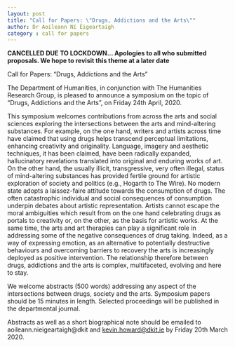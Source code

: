 ```yaml
---
layout: post
title: "Call for Papers: \"Drugs, Addictions and the Arts\""
author: Dr Aoileann Ní Éigeartaigh
category : call for papers
---
```


**CANCELLED DUE TO LOCKDOWN... Apologies to all who submitted proposals. We hope to revisit this theme at a later date**

Call for Papers: “Drugs, Addictions and the Arts”


The Department of Humanities, in conjunction with The Humanities Research Group, is pleased to announce a symposium on the topic of “Drugs, Addictions and the Arts”, on Friday 24th April, 2020. 

This symposium welcomes contributions from across the arts and social sciences exploring the intersections between the arts and mind-altering substances. For example, on the one hand, writers and artists across time have claimed that using drugs helps transcend perceptual limitations, enhancing creativity and originality. Language, imagery and aesthetic techniques, it has been claimed, have been radically expanded, hallucinatory revelations translated into original and enduring works of art. On the other hand, the usually illicit, transgressive, very often illegal, status of mind-altering substances has provided fertile ground for artistic exploration of society and politics (e.g., Hogarth to The Wire). No modern state adopts a laissez-faire attitude towards the consumption of drugs. The often catastrophic individual and social consequences of consumption underpin debates about artistic representation. Artists cannot escape the moral ambiguities which result from on the one hand celebrating drugs as portals to creativity or, on the other, as the basis for artistic works. At the same time, the arts and art therapies can play a significant role in addressing some of the negative consequences of drug taking. Indeed, as a way of expressing emotion, as an alternative to potentially destructive behaviours and overcoming barriers to recovery the arts is increasingly deployed as positive intervention. The relationship therefore between drugs, addictions and the arts is complex, multifaceted, evolving and here to stay.

We welcome abstracts (500 words) addressing any aspect of the intersections between drugs, society and the arts. Symposium papers should be 15 minutes in length. Selected proceedings will be published in the departmental journal.

Abstracts as well as a short biographical note should be emailed to aoileann.nieigeartaigh@dkit and kevin.howard@dkit.ie by Friday 20th March 2020.



